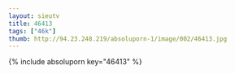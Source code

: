 ```yaml
--- 
layout: sieutv
title: 46413
tags: ["46k"]
thumb: http://94.23.248.219/absoluporn-1/image/002/46413.jpg
---
```

{% include absoluporn key="46413" %} 
